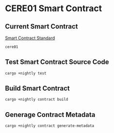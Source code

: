 # CERE01 Smart Contract 

## Current Smart Contract
[Smart Contract Standard](https://docs.google.com/document/d/1AyCkGj0l19PtiTmdx2Ozy9Pgk8Jn6xzMhf5C3tEsP1g/edit?usp=sharing)
```bash
cere01
```

## Test Smart Contract Source Code
```bash
cargo +nightly test
```

## Build Smart Contract
```bash
cargo +nightly contract build
```

## Generage Contract Metadata
```bash
cargo +nightly contract generate-metadata
```